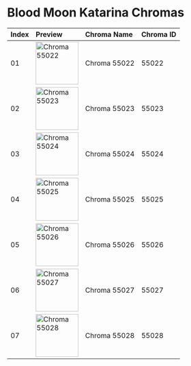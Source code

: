 # Blood Moon Katarina Chromas

| Index | Preview | Chroma Name | Chroma ID |
|:---|:---|:---|:---|
| 01 | <img src='https://raw.communitydragon.org/latest/plugins/rcp-be-lol-game-data/global/default/v1/champion-chroma-images/55/55022.png' alt='Chroma 55022' width='100'> | Chroma 55022 | 55022 |
| 02 | <img src='https://raw.communitydragon.org/latest/plugins/rcp-be-lol-game-data/global/default/v1/champion-chroma-images/55/55023.png' alt='Chroma 55023' width='100'> | Chroma 55023 | 55023 |
| 03 | <img src='https://raw.communitydragon.org/latest/plugins/rcp-be-lol-game-data/global/default/v1/champion-chroma-images/55/55024.png' alt='Chroma 55024' width='100'> | Chroma 55024 | 55024 |
| 04 | <img src='https://raw.communitydragon.org/latest/plugins/rcp-be-lol-game-data/global/default/v1/champion-chroma-images/55/55025.png' alt='Chroma 55025' width='100'> | Chroma 55025 | 55025 |
| 05 | <img src='https://raw.communitydragon.org/latest/plugins/rcp-be-lol-game-data/global/default/v1/champion-chroma-images/55/55026.png' alt='Chroma 55026' width='100'> | Chroma 55026 | 55026 |
| 06 | <img src='https://raw.communitydragon.org/latest/plugins/rcp-be-lol-game-data/global/default/v1/champion-chroma-images/55/55027.png' alt='Chroma 55027' width='100'> | Chroma 55027 | 55027 |
| 07 | <img src='https://raw.communitydragon.org/latest/plugins/rcp-be-lol-game-data/global/default/v1/champion-chroma-images/55/55028.png' alt='Chroma 55028' width='100'> | Chroma 55028 | 55028 |
